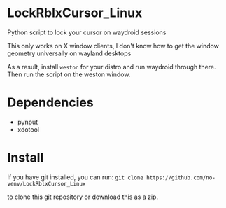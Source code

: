 # LockRblxCursor_Linux

Python script to lock your cursor on waydroid sessions

This only works on X window clients, I don't know how to get the window geometry universally on wayland desktops

As a result, install `weston` for your distro and run waydroid through there. Then run the script on the weston window.

# Dependencies

- pynput
- xdotool

# Install

If you have git installed, you can run:
`git clone https://github.com/no-venv/LockRblxCursor_Linux` 

to clone this git repository or download this as a zip.
